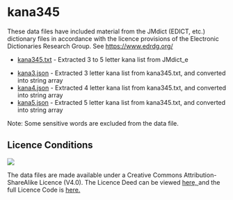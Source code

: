 # kana345

<p>
These data files have included material from the JMdict (EDICT, etc.) dictionary files in accordance with the licence provisions of the Electronic Dictionaries Research Group. See <a href="https://www.edrdg.org/">https://www.edrdg.org/</a>
</p>

<ul>
	<li><a href="https://flickwords.github.io/dictionaries/kana345.txt">kana345.txt</a> - Extracted 3 to 5 letter kana list from JMdict_e</li>
</ul>

<ul>
	<li><a href="https://flickwords.github.io/dictionaries/kana3.json">kana3.json</a> - Extracted 3 letter kana list from kana345.txt, and converted into string array</li>
	<li><a href="https://flickwords.github.io/dictionaries/kana4.json">kana4.json</a> - Extracted 4 letter kana list from kana345.txt, and converted into string array</li>
	<li><a href="https://flickwords.github.io/dictionaries/kana5.json">kana5.json</a> - Extracted 5 letter kana list from kana345.txt, and converted into string array</li>
</ul>

<p>
Note: Some sensitive words are excluded from the data file.
</p>

## Licence Conditions

<p>
<a href="https://creativecommons.org/licenses/by-sa/4.0/"><img src="https://creativecommons.org/images/public/somerights20.gif"></a>
</p>

<p>
The data files are made available under a Creative Commons
Attribution-ShareAlike Licence (V4.0). The Licence Deed can be viewed
 <a href="https://creativecommons.org/licenses/by-sa/4.0/">here, </a>
and the full Licence Code is
 <a href="https://creativecommons.org/licenses/by-sa/4.0/legalcode">here. </a>
</p>
